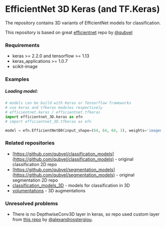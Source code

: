 # EfficientNet 3D Keras (and TF.Keras)

The repository contains 3D variants of EfficientNet models for classification. 

This repository is based on great [efficientnet](https://github.com/qubvel/efficientnet) repo by [@qubvel](https://github.com/qubvel/)

### Requirements

* keras >= 2.2.0 and tensorflow >= 1.13
* keras_applications >= 1.0.7
* scikit-image

### Examples 

##### Loading model:

```python
# models can be build with Keras or Tensorflow frameworks
# use keras and tfkeras modules respectively
# efficientnet.keras / efficientnet.tfkeras
import efficientnet_3D.keras as efn 
# import efficientnet_3D.tfkeras as efn

model = efn.EfficientNetB0(input_shape=(64, 64, 64, 3), weights='imagenet')
```

### Related repositories

 * [https://github.com/qubvel/classification_models](https://github.com/qubvel/classification_models) - original classification 2D repo
 * [https://github.com/qubvel/segmentation_models](https://github.com/qubvel/segmentation_models) - original segmentation 2D repo
 * [classification_models_3D](https://github.com/ZFTurbo/classification_models_3D) - models for classification in 3D
 * [volumentations](https://github.com/ZFTurbo/volumentations) - 3D augmentations
 
### Unresolved problems

* There is no DepthwiseConv3D layer in keras, so repo used custom layer from [this repo](https://github.com/alexandrosstergiou/keras-DepthwiseConv3D) by [@alexandrosstergiou]( https://github.com/alexandrosstergiou/keras-DepthwiseConv3D).

